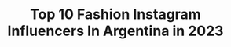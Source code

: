 ---
title: Top 10 Fashion Instagram Influencers In Argentina in 2023
description: >-
  Find top fashion Instagram influencers in Argentina in 2023. Most popular hashtags: #sorteo #ootd #look.
platform: Instagram
hits: 355
text_top: Identify the best Instagram profiles on inBeat.
text_bottom: Our search engine has 355 Instagram influencers like this in Argentina for you to work with.
profiles:
  - username: "talibaron_"
    fullname: >-
      T A L I • B A R O N
    bio: >-
      [ Tali es mi nombre completo ] • Fashion designer • Content creator 𝗢𝗡𝗔 𝗦𝗔𝗘𝗭 𝗯𝘆 𝗠𝗘👇🏻 𝟭𝟱%𝗢𝗙𝗙 𝗖𝗢́𝗗𝗜𝗚𝗢 “𝗢𝗡𝗔𝗕𝗬𝗧𝗔𝗟𝗜“
    location: "Argentina"
    followers: 26100
    engagement: 2219
    commentsToLikes: 0.934708
    id: ck0w6hzhn8nmm0i19gt2f2cq1
    verified: false
    hashtags: "#loungeunderwear, #72hs, #sorteo, #myloungelife"
  - username: "naramieres"
    fullname: >-
      Nara 🌾
    bio: >-
      •owner @algodiferente1 @algodiferentestreet_ @algodiferenteshop 🇵🇾 Fashion-Lifestyle
    location: "Argentina"
    followers: 51592
    engagement: 1503
    commentsToLikes: 0.288708
    id: ck6u60emfctfn0j71mbi9gqw1
    verified: false
    hashtags: "#tupelotueleccion"
  - username: "agoscasavecchia"
    fullname: >-
      Agostina Casavecchia
    bio: >-
      ⭐️ ᴍᴀᴍᴀ́ ᴅᴇ ᴠɪɴᴄᴇɴᴢᴏ y αndrᴇ Lifestyle. Emprender en el fashion business. 👉🏻@casavecchiastudio ✨ Potenciamos talentos y generamos contenido y eventos.
    location: "Argentina"
    followers: 18885
    engagement: 966
    commentsToLikes: 1.193625
    id: ck6ugmnlk3xc40j71z5u2xz6r
    verified: false
    hashtags: "#ss21, #sorteo, #style, #mom"
  - username: "bassixs"
    fullname: >-
      Sol Bassi 🌴⛸
    bio: >-
      Mi nombre es Sol 🤍 Founder @murdastudio @murda.cosmetics @murda.store Content Creator Fashion Stylist Lash & brow artist
    location: "Argentina"
    followers: 18464
    engagement: 930
    commentsToLikes: 0.106879
    id: ck0w60o6a6cjo0i19f37yev4s
    verified: false
    hashtags: "#airbarrage, #jordangirl, #sneakerhead, #jordan1"
  - username: "eunicefrancoblog"
    fullname: >-
      Eunice Franco
    bio: >-
      5️⃣4️⃣and fabulous 💕 Open heart surgery SURVIVOR 🙋🏼‍♀️❣️ Grey hair. Fashion lover and motivational words #lasde50tambiensomosfashion
    location: "Argentina"
    followers: 4718
    engagement: 1909
    commentsToLikes: 0.465656
    id: ckaouof7v15wz0i78g33onxpv
    verified: false
    hashtags: "#latina, #modamujer, #agelessbeauty, #grayhairmovement"
  - username: "gsosatorras"
    fullname: >-
      Gabi Sosa Torras
    bio: >-
      Fashion Designer • Comunicadora • ABC TV 📺 ABC Noticias Medio día• Ensiestados • Rock & Pop 📻 Ranking R&P • Rompiendo las Horas
    location: "Argentina"
    followers: 13192
    engagement: 951
    commentsToLikes: 0.189960
    id: ck5chjtquqwrh0i11a34kks4x
    verified: false
    hashtags: "#abcnoticiasmediodi, #fashionnews, #moda, #diversity"
  - username: "que_monet"
    fullname: >-
      Qué Monet
    bio: >-
      🤳🏼 Brenda Gil Gorrías (Periodista) Beauty💄, fashion💃🏻 & lifestyle🍸 @johnfoosla ambassador 💻brendagilgorrias@gmail.com www.quemonet.com 📍Argentina
    location: "Argentina"
    followers: 53587
    engagement: 511
    commentsToLikes: 0.803762
    id: ck5q38fn1jpvo0i113v5y1c5m
    verified: false
    hashtags: "#styleoftheday, #beauty, #lookoftheday, #sorteo"
  - username: "abrilcassella"
    fullname: >-
      Abril
    bio: >-
      agency @multitalentoficial 🇦🇷 fashion stylist buenos aires | arg
    location: "Argentina"
    followers: 11577
    engagement: 918
    commentsToLikes: 0.125426
    id: ck5zwxx7d6yy90i14xvdhcwd4
    verified: false
    hashtags: ""
  - username: "pk.ph"
    fullname: >-
      Paula Kerbs Fotografía
    bio: >-
      Fashion & Lifestyle photographer + filmmaker Community Manager & Mkt Digital Contenido para marcas: @pk.brands Buenos Aires, Argentina @paulikerbs
    location: "Argentina"
    followers: 20342
    engagement: 579
    commentsToLikes: 0.890644
    id: ck0w1c2zxilkz0i194shen5g5
    verified: false
    hashtags: "#taylornation, #oneheartmagazine, #lwymmd, #somewheremagazine"
  - username: "karolinesmode"
    fullname: >-
      Carolina Berro Madero
    bio: >-
      Fashion Stylist 🏹 Karolinesmode@gmail.com
    location: "Argentina"
    followers: 92177
    engagement: 402
    commentsToLikes: 0.233231
    id: ck6ti9kmg0aqj0j710ytmk41b
    verified: false
    hashtags: "#look, #ootd, #homedecor, #interiordesign"
---
